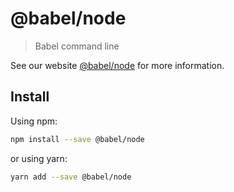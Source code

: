 # @babel/node

> Babel command line

See our website [@babel/node](https://babeljs.io/docs/en/next/babel-node.html) for more information.

## Install

Using npm:

```sh
npm install --save @babel/node
```

or using yarn:

```sh
yarn add --save @babel/node
```
